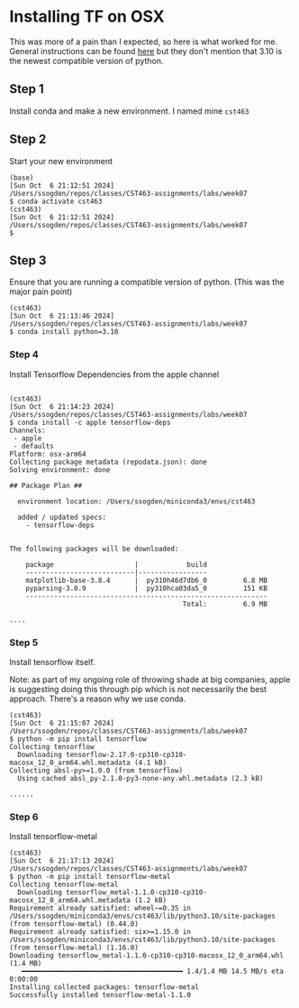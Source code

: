 # Installing TF on OSX

This was more of a pain than I expected, so here is what worked for me.
General instructions can be found [here](https://developer.apple.com/metal/tensorflow-plugin/) but they don't mention that 3.10 is the newest compatible version of python.


## Step 1
Install conda and make a new environment.  I named mine `cst463`

## Step 2
Start your new environment

```shell
(base)
[Sun Oct  6 21:12:51 2024]
/Users/ssogden/repos/classes/CST463-assignments/labs/week07
$ conda activate cst463
(cst463)
[Sun Oct  6 21:12:51 2024]
/Users/ssogden/repos/classes/CST463-assignments/labs/week07
$
```

## Step 3

Ensure that you are running a compatible version of python.  (This was the major pain point)

```shell
(cst463)
[Sun Oct  6 21:13:46 2024]
/Users/ssogden/repos/classes/CST463-assignments/labs/week07
$ conda install python=3.10
```


### Step 4

Install Tensorflow Dependencies from the apple channel

```shell

(cst463)
[Sun Oct  6 21:14:23 2024]
/Users/ssogden/repos/classes/CST463-assignments/labs/week07
$ conda install -c apple tensorflow-deps
Channels:
 - apple
 - defaults
Platform: osx-arm64
Collecting package metadata (repodata.json): done
Solving environment: done

## Package Plan ##

  environment location: /Users/ssogden/miniconda3/envs/cst463

  added / updated specs:
    - tensorflow-deps


The following packages will be downloaded:

    package                    |            build
    ---------------------------|-----------------
    matplotlib-base-3.8.4      |  py310h46d7db6_0         6.8 MB
    pyparsing-3.0.9            |  py310hca03da5_0         151 KB
    ------------------------------------------------------------
                                           Total:         6.9 MB

....

```

### Step 5

Install tensorflow itself.

Note: as part of my ongoing role of throwing shade at big companies, apple is suggesting doing this through pip which is not necessarily the best approach.
There's a reason why we use conda.


```shell
(cst463)
[Sun Oct  6 21:15:07 2024]
/Users/ssogden/repos/classes/CST463-assignments/labs/week07
$ python -m pip install tensorflow
Collecting tensorflow
  Downloading tensorflow-2.17.0-cp310-cp310-macosx_12_0_arm64.whl.metadata (4.1 kB)
Collecting absl-py>=1.0.0 (from tensorflow)
  Using cached absl_py-2.1.0-py3-none-any.whl.metadata (2.3 kB)
  
......
```


### Step 6

Install tensorflow-metal

```shell
(cst463)
[Sun Oct  6 21:17:13 2024]
/Users/ssogden/repos/classes/CST463-assignments/labs/week07
$ python -m pip install tensorflow-metal
Collecting tensorflow-metal
  Downloading tensorflow_metal-1.1.0-cp310-cp310-macosx_12_0_arm64.whl.metadata (1.2 kB)
Requirement already satisfied: wheel~=0.35 in /Users/ssogden/miniconda3/envs/cst463/lib/python3.10/site-packages (from tensorflow-metal) (0.44.0)
Requirement already satisfied: six>=1.15.0 in /Users/ssogden/miniconda3/envs/cst463/lib/python3.10/site-packages (from tensorflow-metal) (1.16.0)
Downloading tensorflow_metal-1.1.0-cp310-cp310-macosx_12_0_arm64.whl (1.4 MB)
   ━━━━━━━━━━━━━━━━━━━━━━━━━━━━━━━━━━━━━━━━ 1.4/1.4 MB 14.5 MB/s eta 0:00:00
Installing collected packages: tensorflow-metal
Successfully installed tensorflow-metal-1.1.0

```


